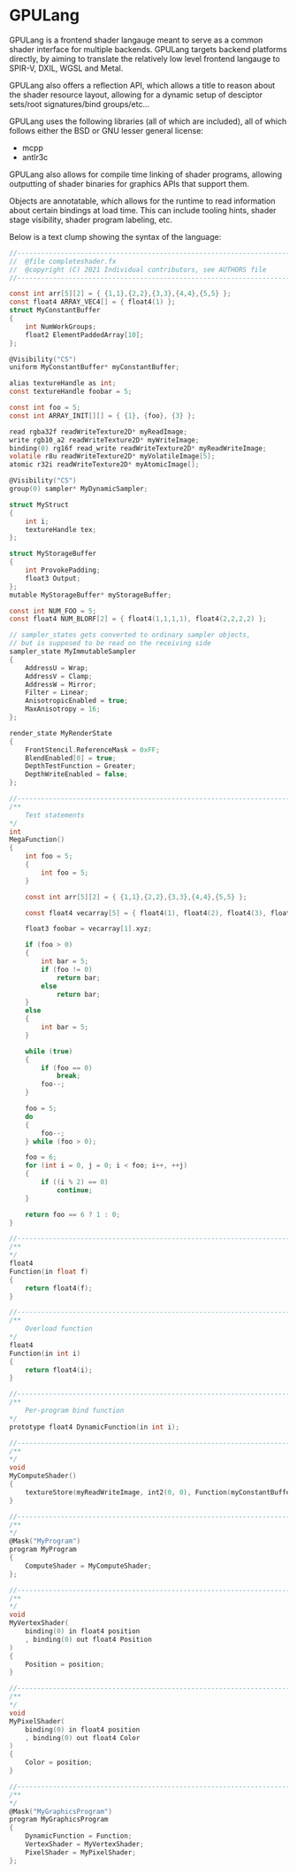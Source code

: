 GPULang
=====

GPULang is a frontend shader langauge meant to serve as a common shader interface for multiple backends. GPULang targets backend platforms directly, by aiming to translate the relatively low level frontend langauge to SPIR-V, DXIL, WGSL and Metal. 

GPULang also offers a reflection API, which allows a title to reason about the shader resource layout, allowing for a dynamic setup of desciptor sets/root signatures/bind groups/etc...

GPULang uses the following libraries (all of which are included), all of which follows either the BSD or GNU lesser general license:

* mcpp
* antlr3c

GPULang also allows for compile time linking of shader programs, allowing outputting of shader binaries for graphics APIs that support them.

Objects are annotatable, which allows for the runtime to read information about certain bindings at load time. This can include tooling hints, shader stage visibility, shader program labeling, etc. 

Below is a text clump showing the syntax of the language:

```c
//------------------------------------------------------------------------------
//  @file completeshader.fx
//  @copyright (C) 2021 Individual contributors, see AUTHORS file
//------------------------------------------------------------------------------

const int arr[5][2] = { {1,1},{2,2},{3,3},{4,4},{5,5} };
const float4 ARRAY_VEC4[] = { float4(1) };
struct MyConstantBuffer
{
    int NumWorkGroups;
    float2 ElementPaddedArray[10];
};

@Visibility("CS")
uniform MyConstantBuffer* myConstantBuffer;

alias textureHandle as int;
const textureHandle foobar = 5;

const int foo = 5;
const int ARRAY_INIT[][] = { {1}, {foo}, {3} };

read rgba32f readWriteTexture2D* myReadImage;
write rgb10_a2 readWriteTexture2D* myWriteImage;
binding(0) rg16f read_write readWriteTexture2D* myReadWriteImage;
volatile r8u readWriteTexture2D* myVolatileImage[5];
atomic r32i readWriteTexture2D* myAtomicImage[];

@Visibility("CS")
group(0) sampler* MyDynamicSampler;

struct MyStruct
{
    int i;  
    textureHandle tex;
};

struct MyStorageBuffer
{
    int ProvokePadding;
    float3 Output;  
};
mutable MyStorageBuffer* myStorageBuffer;

const int NUM_FOO = 5;
const float4 NUM_BLORF[2] = { float4(1,1,1,1), float4(2,2,2,2) };

// sampler_states gets converted to ordinary sampler objects, 
// but is supposed to be read on the receiving side
sampler_state MyImmutableSampler
{
    AddressU = Wrap;
    AddressV = Clamp;
    AddressW = Mirror;
    Filter = Linear;
    AnisotropicEnabled = true;
    MaxAnisotropy = 16;
};

render_state MyRenderState
{
    FrontStencil.ReferenceMask = 0xFF;
    BlendEnabled[0] = true;
    DepthTestFunction = Greater;
    DepthWriteEnabled = false;
};

//------------------------------------------------------------------------------
/**
    Test statements
*/
int
MegaFunction()
{
    int foo = 5;
    {
        int foo = 5;
    }

    const int arr[5][2] = { {1,1},{2,2},{3,3},{4,4},{5,5} };

    const float4 vecarray[5] = { float4(1), float4(2), float4(3), float4(4), float4(5) };

    float3 foobar = vecarray[1].xyz;

    if (foo > 0)
    {
        int bar = 5;
        if (foo != 0)
            return bar;
        else
            return bar;
    }
    else
    {
        int bar = 5;
    }

    while (true)
    {
        if (foo == 0)
            break;
        foo--;
    }

    foo = 5;
    do 
    {
        foo--;
    } while (foo > 0);

    foo = 6;
    for (int i = 0, j = 0; i < foo; i++, ++j)
    {
        if ((i % 2) == 0)
            continue;
    }

    return foo == 6 ? 1 : 0;
}

//------------------------------------------------------------------------------
/**
*/
float4 
Function(in float f)
{
    return float4(f);
}

//------------------------------------------------------------------------------
/**
    Overload function
*/
float4
Function(in int i)
{
    return float4(i);
}

//------------------------------------------------------------------------------
/**
    Per-program bind function
*/
prototype float4 DynamicFunction(in int i);

//------------------------------------------------------------------------------
/**
*/
void
MyComputeShader()
{
    textureStore(myReadWriteImage, int2(0, 0), Function(myConstantBuffer->NumWorkGroups));
}

//------------------------------------------------------------------------------
/**
*/
@Mask("MyProgram")
program MyProgram
{
    ComputeShader = MyComputeShader;
};

//------------------------------------------------------------------------------
/**
*/
void
MyVertexShader(
    binding(0) in float4 position
    , binding(0) out float4 Position
)
{
    Position = position;
}

//------------------------------------------------------------------------------
/**
*/
void
MyPixelShader(
    binding(0) in float4 position
    , binding(0) out float4 Color
)
{
    Color = position;
}

//------------------------------------------------------------------------------
/**
*/
@Mask("MyGraphicsProgram")
program MyGraphicsProgram
{
    DynamicFunction = Function;
    VertexShader = MyVertexShader;
    PixelShader = MyPixelShader;
};

```
